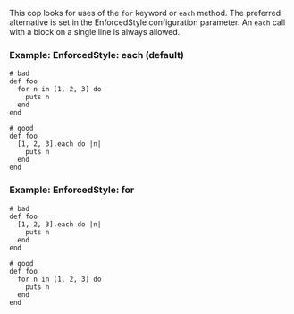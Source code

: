 This cop looks for uses of the `for` keyword or `each` method. The
preferred alternative is set in the EnforcedStyle configuration
parameter. An `each` call with a block on a single line is always
allowed.

### Example: EnforcedStyle: each (default)
    # bad
    def foo
      for n in [1, 2, 3] do
        puts n
      end
    end

    # good
    def foo
      [1, 2, 3].each do |n|
        puts n
      end
    end

### Example: EnforcedStyle: for
    # bad
    def foo
      [1, 2, 3].each do |n|
        puts n
      end
    end

    # good
    def foo
      for n in [1, 2, 3] do
        puts n
      end
    end
